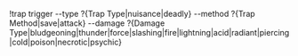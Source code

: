 !trap trigger --type ?{Trap Type|nuisance|deadly} --method ?{Trap Method|save|attack} --damage ?{Damage Type|bludgeoning|thunder|force|slashing|fire|lightning|acid|radiant|piercing|cold|poison|necrotic|psychic}

<!-- Trap Trigger Macro
     This macro triggers a level-appropriate trap on all selected tokens.
     Character level or CR is automatically detected from the character sheet.

     Usage:
     1. Select one or more tokens (the trap's targets)
     2. Run this macro
     3. Choose trap type (nuisance or deadly), method (attack or save), and damage type (see below)
     4. The script determines stats and rolls for each token, scaling with their level/CR

     Trap Types:
     • Nuisance - Lower damage, easier saves, minor threat
     • Deadly - Higher damage, harder saves, major threat

     Methods:
     • Attack - Trap rolls to hit vs AC; on hit, full damage is rolled and applied
     • Save - Target rolls a saving throw; on success, half damage (minimum 1) is applied

     Damage Types (and default save type):
     • Strength: bludgeoning, thunder, force
     • Dexterity: slashing, fire, lightning, acid, radiant
     • Constitution: piercing, cold, poison, necrotic
     • Wisdom: psychic

     Output:
     • For attack traps: shows attack roll, result (hit/crit/miss), dice used, damage rolled, and damage applied (with resistance/immunity notes)
     • For save traps: shows save roll, result (success/failure), dice used, damage rolled, and damage applied (with resistance/immunity notes)

     The system automatically scales with each character's level or CR using balanced tables. Damage is applied to temp HP first (for PCs), then regular HP. Immunities and resistances are detected and shown in the output.
-->

